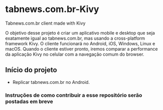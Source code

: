 # tabnews.com.br-Kivy
Tabnews.com.br client made with Kivy

O objetivo desse projeto é criar um aplicativo mobile e desktop que seja exatamente igual ao tabnews.com.br, mas usando a cross-platform framework Kivy. O cliente funcionará no Android, iOS, Windows, Linux e macOS. Quando o cliente estiver pronto, iremos comparar a performance da aplicação Kivy no celular com a navegação comum do browser. 

## Início do projeto

- Replicar tabnews.com.br no Android.

### Instruções de como contribuir a esse repositório serão postadas em breve

